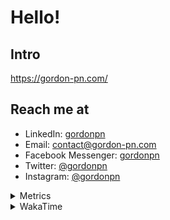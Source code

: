 # Hello!

## Intro

<https://gordon-pn.com/>

## Reach me at

- LinkedIn: [gordonpn](https://www.linkedin.com/in/gordonpn/)
- Email: [contact@gordon-pn.com](mailto:contact@gordon-pn.com)
- Facebook Messenger: [gordonpn](https://www.messenger.com/t/Gordonpn)
- Twitter: [@gordonpn](https://twitter.com/Gordonpn)
- Instagram: [@gordonpn](https://www.instagram.com/gordonpn/)

<details>
  <summary>Metrics</summary>

  <img align="center" src="https://github.com/gordonpn/gordonpn/blob/master/github-metrics.svg" alt="GitHub Metrics">

</details>

<details>
  <summary>WakaTime</summary>

  <!--START_SECTION:waka-->
📊 **This Week I Spent My Time On** 

```text
💬 Programming Languages: 
Java                     7 hrs 54 mins       █████████████████████░░░░   84.34 % 
Brazil Dependency Config 26 mins             █░░░░░░░░░░░░░░░░░░░░░░░░   04.65 % 
Bash                     18 mins             █░░░░░░░░░░░░░░░░░░░░░░░░   03.37 % 
Other                    16 mins             █░░░░░░░░░░░░░░░░░░░░░░░░   02.90 % 
XML                      8 mins              ░░░░░░░░░░░░░░░░░░░░░░░░░   01.51 % 

🔥 Editors: 
IntelliJ IDEA            8 hrs 46 mins       ███████████████████████░░   93.60 % 
VS Code                  35 mins             ██░░░░░░░░░░░░░░░░░░░░░░░   06.40 % 
```


 Last Updated on 05/02/2025 16:26:20 UTC
<!--END_SECTION:waka-->
</details>
